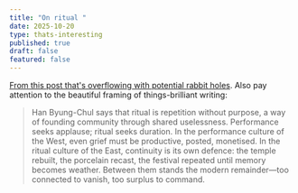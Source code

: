```yaml
---
title: "On ritual "
date: 2025-10-20
type: thats-interesting
published: true
draft: false
featured: false
---
```

[From this post that's overflowing with potential rabbit holes](https://open.substack.com/pub/thecuttingfloor/p/the-human-surplus?utm_source=share&utm_medium=android&r=1eft5). Also pay attention to the beautiful framing of things-brilliant writing:

> Han Byung-Chul says that ritual is repetition without purpose, a way of founding community through shared uselessness. Performance seeks applause; ritual seeks duration. In the performance culture of the West, even grief must be productive, posted, monetised. In the ritual culture of the East, continuity is its own defence: the temple rebuilt, the porcelain recast, the festival repeated until memory becomes weather. Between them stands the modern remainder—too connected to vanish, too surplus to command.